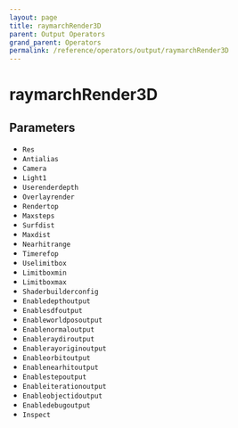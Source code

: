```yaml
---
layout: page
title: raymarchRender3D
parent: Output Operators
grand_parent: Operators
permalink: /reference/operators/output/raymarchRender3D
---
```


# raymarchRender3D

## Parameters

* `Res`
* `Antialias`
* `Camera`
* `Light1`
* `Userenderdepth`
* `Overlayrender`
* `Rendertop`
* `Maxsteps`
* `Surfdist`
* `Maxdist`
* `Nearhitrange`
* `Timerefop`
* `Uselimitbox`
* `Limitboxmin`
* `Limitboxmax`
* `Shaderbuilderconfig`
* `Enabledepthoutput`
* `Enablesdfoutput`
* `Enableworldposoutput`
* `Enablenormaloutput`
* `Enableraydiroutput`
* `Enablerayoriginoutput`
* `Enableorbitoutput`
* `Enablenearhitoutput`
* `Enablestepoutput`
* `Enableiterationoutput`
* `Enableobjectidoutput`
* `Enabledebugoutput`
* `Inspect`
